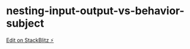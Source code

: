 # nesting-input-output-vs-behavior-subject

[Edit on StackBlitz ⚡️](https://stackblitz.com/edit/nesting-input-output-vs-behavior-subject)